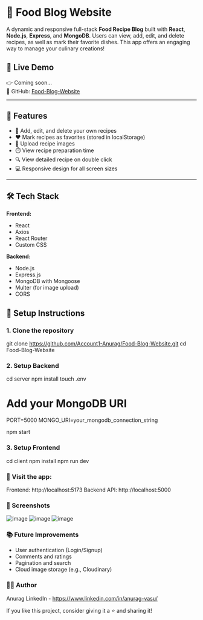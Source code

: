 # 🍲 Food Blog Website

A dynamic and responsive full-stack **Food Recipe Blog** built with **React**, **Node.js**, **Express**, and **MongoDB**. Users can view, add, edit, and delete recipes, as well as mark their favorite dishes. This app offers an engaging way to manage your culinary creations!

## 🔗 Live Demo

👉 Coming soon...  
📁 GitHub: [Food-Blog-Website](https://github.com/Account1-Anurag/Food-Blog-Website/)

---

## 🚀 Features

- 📝 Add, edit, and delete your own recipes  
- ❤️ Mark recipes as favorites (stored in localStorage)  
- 📸 Upload recipe images  
- ⏱️ View recipe preparation time  
- 🔍 View detailed recipe on double click  
- 💻 Responsive design for all screen sizes

---

## 🛠️ Tech Stack

**Frontend:**
- React
- Axios
- React Router
- Custom CSS

**Backend:**
- Node.js
- Express.js
- MongoDB with Mongoose
- Multer (for image upload)
- CORS

## 🧪 Setup Instructions

### 1. Clone the repository

git clone https://github.com/Account1-Anurag/Food-Blog-Website.git
cd Food-Blog-Website

### 2. Setup Backend
cd server
npm install
touch .env
# Add your MongoDB URI
PORT=5000
MONGO_URI=your_mongodb_connection_string

npm start

### 3. Setup Frontend
cd client
npm install
npm run dev

### 📌 Visit the app:
Frontend: http://localhost:5173
Backend API: http://localhost:5000

### 📸 Screenshots
![image](https://github.com/user-attachments/assets/fdc335c8-c688-4029-8865-38c5ac34969f)
![image](https://github.com/user-attachments/assets/3cf9c607-15e7-4668-9a5e-d53279eb4d18)
![image](https://github.com/user-attachments/assets/ad79e3a7-ee95-433d-9bac-4c716fbcc04e)


### 📚 Future Improvements
- User authentication (Login/Signup)
- Comments and ratings
- Pagination and search
- Cloud image storage (e.g., Cloudinary)


### 🙋‍♂️ Author
Anurag LinkedIn - https://www.linkedin.com/in/anurag-vasu/

If you like this project, consider giving it a ⭐ and sharing it!



